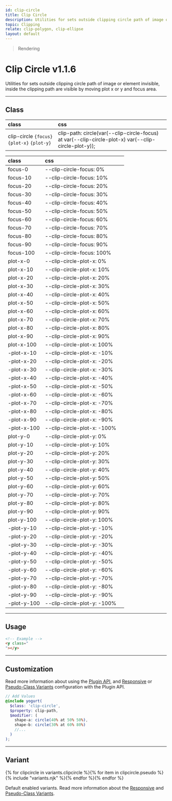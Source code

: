 ```yaml
---
id: clip-circle
title: Clip Circle
description: Utilities for sets outside clipping circle path of image or element invisible, inside the clipping path are visible by moving plot x or y and focus area.
topic: Clipping
relate: clip-polygon, clip-ellipse
layout: default
---
```


> Rendering

# Clip Circle <span class="ml-1 px-2 py-1 text-sm text-gray-600 (dark)text-charcoal-100 bg-gray-300 (dark)bg-gray-600">v1.1.6</span>

Utilities for sets outside clipping circle path of image or element invisible, inside the clipping path are visible by moving plot x or y and focus area.

---

## Class

| <span class="px-3 py-1 text-white (dark)text-charcoal-100 bg-charcoal-100 (dark)bg-gray-600 rounded-full">class</span> | <span class="px-3 py-1 text-white (dark)text-charcoal-100 bg-charcoal-100 (dark)bg-gray-600 rounded-full">css</span> |
|:--|:--|
| clip-circle `{focus}` `{plot-x}` `{plot-y}` | clip-path: circle(var(--clip-circle-focus) at var(--clip-circle-plot-x) var(--clip-circle-plot-y)); |

| <span class="px-3 py-1 text-white (dark)text-charcoal-100 bg-charcoal-100 (dark)bg-gray-600 rounded-full">class</span> | <span class="px-3 py-1 text-white (dark)text-charcoal-100 bg-charcoal-100 (dark)bg-gray-600 rounded-full">css</span> | |
|:--|:--|:-:|
| focus-0 | --clip-circle-focus: 0% | |
| focus-10 | --clip-circle-focus: 10% | |
| focus-20 | --clip-circle-focus: 20% | |
| focus-30 | --clip-circle-focus: 30% | |
| focus-40 | --clip-circle-focus: 40% | |
| focus-50 | --clip-circle-focus: 50% | |
| focus-60 | --clip-circle-focus: 60% | |
| focus-70 | --clip-circle-focus: 70% | |
| focus-80 | --clip-circle-focus: 80% | |
| focus-90 | --clip-circle-focus: 90% | |
| focus-100 | --clip-circle-focus: 100% | |
| plot-x-0 | --clip-circle-plot-x: 0% | |
| plot-x-10 | --clip-circle-plot-x: 10% | |
| plot-x-20 | --clip-circle-plot-x: 20% | |
| plot-x-30 | --clip-circle-plot-x: 30% | |
| plot-x-40 | --clip-circle-plot-x: 40% | |
| plot-x-50 | --clip-circle-plot-x: 50% | |
| plot-x-60 | --clip-circle-plot-x: 60% | |
| plot-x-70 | --clip-circle-plot-x: 70% | |
| plot-x-80 | --clip-circle-plot-x: 80% | |
| plot-x-90 | --clip-circle-plot-x: 90% | |
| plot-x-100 | --clip-circle-plot-x: 100% | |
| -plot-x-10 | --clip-circle-plot-x: -10% | |
| -plot-x-20 | --clip-circle-plot-x: -20% | |
| -plot-x-30 | --clip-circle-plot-x: -30% | |
| -plot-x-40 | --clip-circle-plot-x: -40% | |
| -plot-x-50 | --clip-circle-plot-x: -50% | |
| -plot-x-60 | --clip-circle-plot-x: -60% | |
| -plot-x-70 | --clip-circle-plot-x: -70% | |
| -plot-x-80 | --clip-circle-plot-x: -80% | |
| -plot-x-90 | --clip-circle-plot-x: -90% | |
| -plot-x-100 | --clip-circle-plot-x: -100% | |
| plot-y-0 | --clip-circle-plot-y: 0% | |
| plot-y-10 | --clip-circle-plot-y: 10% | |
| plot-y-20 | --clip-circle-plot-y: 20% | |
| plot-y-30 | --clip-circle-plot-y: 30% | |
| plot-y-40 | --clip-circle-plot-y: 40% | |
| plot-y-50 | --clip-circle-plot-y: 50% | |
| plot-y-60 | --clip-circle-plot-y: 60% | |
| plot-y-70 | --clip-circle-plot-y: 70% | |
| plot-y-80 | --clip-circle-plot-y: 80% | |
| plot-y-90 | --clip-circle-plot-y: 90% | |
| plot-y-100 | --clip-circle-plot-y: 100% | |
| -plot-y-10 | --clip-circle-plot-y: -10% | |
| -plot-y-20 | --clip-circle-plot-y: -20% | |
| -plot-y-30 | --clip-circle-plot-y: -30% | |
| -plot-y-40 | --clip-circle-plot-y: -40% | |
| -plot-y-50 | --clip-circle-plot-y: -50% | |
| -plot-y-60 | --clip-circle-plot-y: -60% | |
| -plot-y-70 | --clip-circle-plot-y: -70% | |
| -plot-y-80 | --clip-circle-plot-y: -80% | |
| -plot-y-90 | --clip-circle-plot-y: -90% | |
| -plot-y-100 | --clip-circle-plot-y: -100% | |

---

## Usage

<y class="px-4 mt-2 mb-56 mx-auto w-64">

</y>

```html
<!-- Example -->
<y class="
"></y>
```

---

## Customization

Read more information about using the [Plugin API](/plugin-api/), and  [Responsive](/responsive) or [Pseudo-Class Variants](/pseudo-class-variants/) configuration with the Plugin API.

```scss
// Add Values
@include yogurt(
  $class: 'clip-circle',
  $property: clip-path,
  $modifier: (
    shape-a: circle(40% at 50% 50%),
    shape-b: circle(30% at 60% 80%)
    //...
  )
);
```

---

## Variant

<y class="flex flex-gap-2 flex-wrap justify-start items-center">{% for clipcircle in variants.clipcircle %}{% for item in clipcircle.pseudo %}{% include "variants.njk" %}{% endfor %}{% endfor %}</y>

Default enabled variants. Read more information about the [Responsive](/responsive) and [Pseudo-Class Variants](/pseudo-class-variants/).

